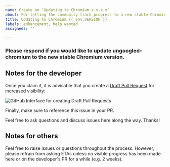 ```yaml
---
name: Create an "Updating to Chromium x.x.x.x"
about: For letting the community track progress to a new stable Chromium
title: Updating to Chromium {{ env.VERSION }}
labels: enhancement, help wanted
assignees: ''

---
```


### Please respond if you would like to update ungoogled-chromium to the new stable Chromium version.

## Notes for the developer

Once you claim it, it is advisable that you create a [Draft Pull Request](https://help.github.com/en/github/collaborating-with-issues-and-pull-requests/about-pull-requests#draft-pull-requests) for increased visibility:

![GitHub Interface for creating Draft Pull Requests](https://help.github.com/assets/images/help/pull_requests/pullrequest-send.png)

Finally, make sure to reference this issue in your PR.

Feel free to ask questions and discuss issues here along the way. Thanks!

## Notes for others

Feel free to raise issues or questions throughout the process. However, please refrain from asking ETAs unless no visible progress has been made here or on the developer's PR for a while (e.g. 2 weeks).
